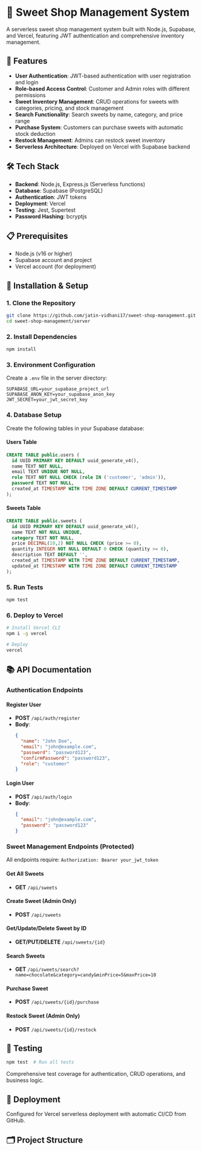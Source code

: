 # 🍬 Sweet Shop Management System

A serverless sweet shop management system built with Node.js, Supabase, and Vercel, featuring JWT authentication and comprehensive inventory management.

## 🚀 Features

- **User Authentication**: JWT-based authentication with user registration and login
- **Role-based Access Control**: Customer and Admin roles with different permissions
- **Sweet Inventory Management**: CRUD operations for sweets with categories, pricing, and stock management
- **Search Functionality**: Search sweets by name, category, and price range
- **Purchase System**: Customers can purchase sweets with automatic stock deduction
- **Restock Management**: Admins can restock sweet inventory
- **Serverless Architecture**: Deployed on Vercel with Supabase backend

## 🛠️ Tech Stack

- **Backend**: Node.js, Express.js (Serverless functions)
- **Database**: Supabase (PostgreSQL)
- **Authentication**: JWT tokens
- **Deployment**: Vercel
- **Testing**: Jest, Supertest
- **Password Hashing**: bcryptjs

## 📋 Prerequisites

- Node.js (v16 or higher)
- Supabase account and project
- Vercel account (for deployment)

## 🔧 Installation & Setup

### 1. Clone the Repository

```bash
git clone https://github.com/jatin-vidhani17/sweet-shop-management.git
cd sweet-shop-management/server
```

### 2. Install Dependencies

```bash
npm install
```

### 3. Environment Configuration

Create a `.env` file in the server directory:

```env
SUPABASE_URL=your_supabase_project_url
SUPABASE_ANON_KEY=your_supabase_anon_key
JWT_SECRET=your_jwt_secret_key
```

### 4. Database Setup

Create the following tables in your Supabase database:

#### Users Table
```sql
CREATE TABLE public.users (
  id UUID PRIMARY KEY DEFAULT uuid_generate_v4(),
  name TEXT NOT NULL,
  email TEXT UNIQUE NOT NULL,
  role TEXT NOT NULL CHECK (role IN ('customer', 'admin')),
  password TEXT NOT NULL,
  created_at TIMESTAMP WITH TIME ZONE DEFAULT CURRENT_TIMESTAMP
);
```

#### Sweets Table
```sql
CREATE TABLE public.sweets (
  id UUID PRIMARY KEY DEFAULT uuid_generate_v4(),
  name TEXT NOT NULL UNIQUE,
  category TEXT NOT NULL,
  price DECIMAL(10,2) NOT NULL CHECK (price >= 0),
  quantity INTEGER NOT NULL DEFAULT 0 CHECK (quantity >= 0),
  description TEXT DEFAULT '',
  created_at TIMESTAMP WITH TIME ZONE DEFAULT CURRENT_TIMESTAMP,
  updated_at TIMESTAMP WITH TIME ZONE DEFAULT CURRENT_TIMESTAMP
);
```

### 5. Run Tests

```bash
npm test
```

### 6. Deploy to Vercel

```bash
# Install Vercel CLI
npm i -g vercel

# Deploy
vercel
```

## 📚 API Documentation

### Authentication Endpoints

#### Register User
- **POST** `/api/auth/register`
- **Body**:
  ```json
  {
    "name": "John Doe",
    "email": "john@example.com",
    "password": "password123",
    "confirmPassword": "password123",
    "role": "customer"
  }
  ```

#### Login User
- **POST** `/api/auth/login`
- **Body**:
  ```json
  {
    "email": "john@example.com",
    "password": "password123"
  }
  ```

### Sweet Management Endpoints (Protected)

All endpoints require: `Authorization: Bearer your_jwt_token`

#### Get All Sweets
- **GET** `/api/sweets`

#### Create Sweet (Admin Only)
- **POST** `/api/sweets`

#### Get/Update/Delete Sweet by ID
- **GET/PUT/DELETE** `/api/sweets/{id}`

#### Search Sweets
- **GET** `/api/sweets/search?name=chocolate&category=candy&minPrice=5&maxPrice=10`

#### Purchase Sweet
- **POST** `/api/sweets/{id}/purchase`

#### Restock Sweet (Admin Only)
- **POST** `/api/sweets/{id}/restock`

## 🧪 Testing

```bash
npm test  # Run all tests
```

Comprehensive test coverage for authentication, CRUD operations, and business logic.

## 🚀 Deployment

Configured for Vercel serverless deployment with automatic CI/CD from GitHub.

## 🗂️ Project Structure

